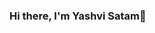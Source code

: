 ### Hi there, I'm Yashvi Satam👋

<!--
**yashvisatam/YashviSatam** is a ✨ _special_ ✨ repository because its `README.md` (this file) appears on your GitHub profile.

Here are some ideas to get you started:
About Me

- 🔭 I’m currently working on Web Development
- 🌱 I’m currently learning Machine Learning
- 👯 I’m looking to collaborate on Open Source and Web dev
- 🎓 Third Year Computer Engineering Student at Dwarkadas J. Sanghvi College of Engineering
- 📫 How to reach me: 
   Gmail: yashvisatam14@gmail.com

- ⚡ Fun fact: ...
-->
